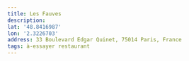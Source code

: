 ```yaml
---
title: Les Fauves
description: 
lat: '48.8416987'
lon: '2.3226703'
address: 33 Boulevard Edgar Quinet, 75014 Paris, France
tags: à-essayer restaurant
---
```

